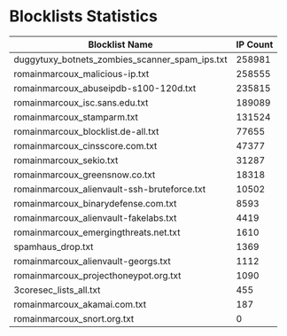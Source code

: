 # Blocklists Statistics
| Blocklist Name | IP Count |
|----|----|
| duggytuxy_botnets_zombies_scanner_spam_ips.txt | 258981 |
| romainmarcoux_malicious-ip.txt | 258555 |
| romainmarcoux_abuseipdb-s100-120d.txt | 235815 |
| romainmarcoux_isc.sans.edu.txt | 189089 |
| romainmarcoux_stamparm.txt | 131524 |
| romainmarcoux_blocklist.de-all.txt | 77655 |
| romainmarcoux_cinsscore.com.txt | 47377 |
| romainmarcoux_sekio.txt | 31287 |
| romainmarcoux_greensnow.co.txt | 18318 |
| romainmarcoux_alienvault-ssh-bruteforce.txt | 10502 |
| romainmarcoux_binarydefense.com.txt | 8593 |
| romainmarcoux_alienvault-fakelabs.txt | 4419 |
| romainmarcoux_emergingthreats.net.txt | 1610 |
| spamhaus_drop.txt | 1369 |
| romainmarcoux_alienvault-georgs.txt | 1112 |
| romainmarcoux_projecthoneypot.org.txt | 1090 |
| 3coresec_lists_all.txt | 455 |
| romainmarcoux_akamai.com.txt | 187 |
| romainmarcoux_snort.org.txt | 0 |
